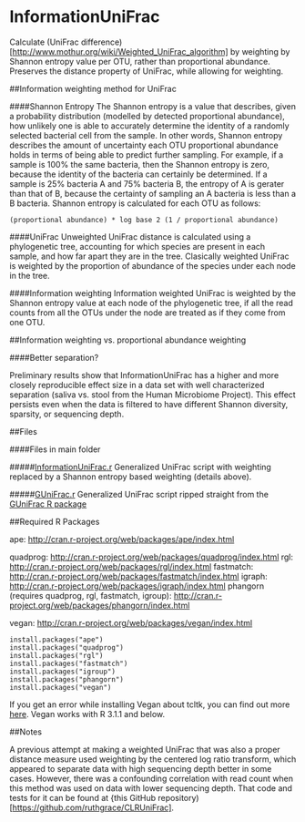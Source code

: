 InformationUniFrac
==========

Calculate (UniFrac difference)[http://www.mothur.org/wiki/Weighted_UniFrac_algorithm] by weighting by Shannon entropy value per OTU, rather than proportional abundance. Preserves the distance property of UniFrac, while allowing for weighting.

##Information weighting method for UniFrac

####Shannon Entropy
The Shannon entropy is a value that describes, given a probability distribution (modelled by detected proportional abundance), how unlikely one is able to accurately determine the identity of a randomly selected bacterial cell from the sample. In other words, Shannon entropy describes the amount of uncertainty each OTU proportional abundance holds in terms of being able to predict further sampling. For example, if a sample is 100% the same bacteria, then the Shannon entropy is zero, because the identity of the bacteria can certainly be determined. If a sample is 25% bacteria A and 75% bacteria B, the entropy of A is gerater than that of B, because the certainty of sampling an A bacteria is less than a B bacteria. Shannon entropy is calculated for each OTU as follows:
```
(proportional abundance) * log base 2 (1 / proportional abundance)
```

####UniFrac
Unweighted UniFrac distance is calculated using a phylogenetic tree, accounting for which species are present in each sample, and how far apart they are in the tree. Clasically weighted UniFrac is weighted by the proportion of abundance of the species under each node in the tree.

####Information weighting
Information weighted UniFrac is weighted by the Shannon entropy value at each node of the phylogenetic tree, if all the read counts from all the OTUs under the node are treated as if they come from one OTU. 

##Information weighting vs. proportional abundance weighting

####Better separation?

Preliminary results show that InformationUniFrac has a higher and more closely reproducible effect size in a data set with well characterized separation (saliva vs. stool from the Human Microbiome Project). This effect persists even when the data is filtered to have different Shannon diversity, sparsity, or sequencing depth.

##Files

####Files in main folder

#####[InformationUniFrac.r](InformationUniFrac.r)
Generalized UniFrac script with weighting replaced by a Shannon entropy based weighting (details above).

#####[GUniFrac.r](GUniFrac.r)
Generalized UniFrac script ripped straight from the [GUniFrac R package][1]

##Required R Packages

ape: http://cran.r-project.org/web/packages/ape/index.html

quadprog: http://cran.r-project.org/web/packages/quadprog/index.html
rgl: http://cran.r-project.org/web/packages/rgl/index.html
fastmatch: http://cran.r-project.org/web/packages/fastmatch/index.html
igraph: http://cran.r-project.org/web/packages/igraph/index.html
phangorn (requires quadprog, rgl, fastmatch, igroup): http://cran.r-project.org/web/packages/phangorn/index.html

vegan: http://cran.r-project.org/web/packages/vegan/index.html

```
install.packages("ape")
install.packages("quadprog")
install.packages("rgl")
install.packages("fastmatch")
install.packages("igroup")
install.packages("phangorn")
install.packages("vegan")
```

If you get an error while installing Vegan about tcltk, you can find out more [here](https://github.com/vegandevs/vegan/issues/84). Vegan works with R 3.1.1 and below.

##Notes

A previous attempt at making a weighted UniFrac that was also a proper distance measure used weighting by the centered log ratio transform, which appeared to separate data with high sequencing depth better in some cases. However, there was a confounding correlation with read count when this method was used on data with lower sequencing depth. That code and tests for it can be found at {this GitHub repository)[https://github.com/ruthgrace/CLRUniFrac].

[1]: http://cran.r-project.org/web/packages/GUniFrac/index.html
